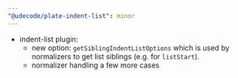 ```yaml
---
"@udecode/plate-indent-list": minor
---
```


- indent-list plugin: 
  - new option: `getSiblingIndentListOptions` which is used by normalizers to get list siblings (e.g. for `listStart`).
  - normalizer handling a few more cases
